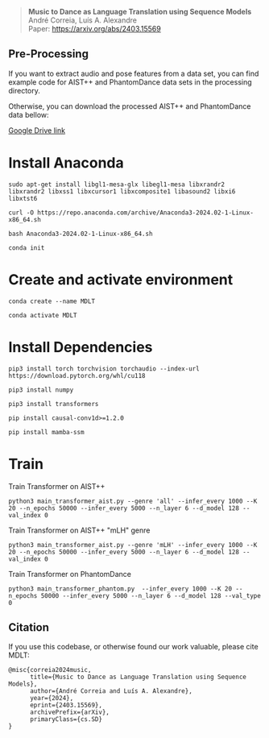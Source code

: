 > **Music to Dance as Language Translation using Sequence Models**\
> André Correia, Luís A. Alexandre\
> Paper: https://arxiv.org/abs/2403.15569

## Pre-Processing

If you want to extract audio and pose features from a data set, you can find example code for AIST++ and PhantomDance data sets in the processing directory.

Otherwise, you can download the processed AIST++ and PhantomDance data bellow:

[Google Drive link](https://drive.google.com/file/d/1YsrAkAkTjTsEswvtT9DDlWI4YipEJjZf/view?usp=drive_link)

# Install Anaconda
```
sudo apt-get install libgl1-mesa-glx libegl1-mesa libxrandr2 libxrandr2 libxss1 libxcursor1 libxcomposite1 libasound2 libxi6 libxtst6

curl -O https://repo.anaconda.com/archive/Anaconda3-2024.02-1-Linux-x86_64.sh

bash Anaconda3-2024.02-1-Linux-x86_64.sh

conda init
```

# Create and activate environment
```
conda create --name MDLT

conda activate MDLT
```

# Install Dependencies
```
pip3 install torch torchvision torchaudio --index-url https://download.pytorch.org/whl/cu118

pip3 install numpy

pip3 install transformers

pip install causal-conv1d>=1.2.0

pip install mamba-ssm
```

# Train

Train Transformer on AIST++

```
python3 main_transformer_aist.py --genre 'all' --infer_every 1000 --K 20 --n_epochs 50000 --infer_every 5000 --n_layer 6 --d_model 128 --val_index 0
```

Train Transformer on AIST++ "mLH" genre

```
python3 main_transformer_aist.py --genre 'mLH' --infer_every 1000 --K 20 --n_epochs 50000 --infer_every 5000 --n_layer 6 --d_model 128 --val_index 0
```

Train Transformer on PhantomDance

```
python3 main_transformer_phantom.py  --infer_every 1000 --K 20 --n_epochs 50000 --infer_every 5000 --n_layer 6 --d_model 128 --val_type 0
```

## Citation

If you use this codebase, or otherwise found our work valuable, please cite MDLT:
```
@misc{correia2024music,
      title={Music to Dance as Language Translation using Sequence Models}, 
      author={André Correia and Luís A. Alexandre},
      year={2024},
      eprint={2403.15569},
      archivePrefix={arXiv},
      primaryClass={cs.SD}
}
```
